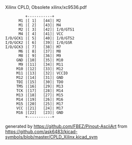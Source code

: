 Xilinx CPLD, Obsolete
xilinx/xc9536.pdf


	         +-----------+
	      M1 |[ 1]   [44]| M2
	      M1 |[ 2]   [43]| M4
	      M2 |[ 3]   [42]| I/O/GTS1
	      M4 |[ 4]   [41]| VCC
	I/O/GCK1 |[ 5]   [40]| I/O/GTS2
	I/O/GCK2 |[ 6]   [39]| I/O/GSR
	I/O/GCK3 |[ 7]   [38]| M7
	      M6 |[ 8]   [37]| M8
	      M8 |[ 9]   [36]| M9
	     GND |[10]   [35]| M10
	      M9 |[11]   [34]| M11
	     M10 |[12]   [33]| M12
	     M11 |[13]   [32]| VCCIO
	     M12 |[14]   [31]| GND
	     TDI |[15]   [30]| TDO
	     TMS |[16]   [29]| M13
	     TCK |[17]   [28]| M14
	     M13 |[18]   [27]| M15
	     M14 |[19]   [26]| M16
	     M15 |[20]   [25]| M17
	     VCC |[21]   [24]| M17
	     M16 |[22]   [23]| GND
	         +-----------+


generated by https://github.com/FBEZ/Pinout-AsciiArt from https://github.com/ask6483/kicad-symbols/blob/master/CPLD_Xilinx.kicad_sym
